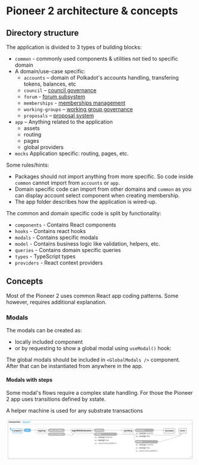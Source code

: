 # Pioneer 2 architecture & concepts

## Directory structure

The application is divided to 3 types of building blocks:

* `common` - commonly used components & utilities not tied to specific domain
* A domain/use-case specific:
    * `accounts` – domain of Polkadot's accounts handling, transfering tokens, balances, etc
    * `council` – [council governance](https://joystream.gitbook.io/joystream-handbook/governance/council)
    * `forum` - [forum subsystem](https://joystream.gitbook.io/joystream-handbook/subsystems/forum)
    * `memberships` - [memberships management](https://joystream.gitbook.io/joystream-handbook/subsystems/membership)
    * `working-groups` – [working group governance](https://joystream.gitbook.io/joystream-handbook/governance/working-groups)
    * `proposals` – [proposal system](https://joystream.gitbook.io/joystream-handbook/governance/proposals)
* `app` – Anything related to the application
  * assets
  * routing
  * pages
  * global providers
* `mocks` Application specific: routing, pages, etc.

Some rules/hints:

- Packages should not import anything from more specific. So code inside `common` cannot import from `accounts` or `app`.
- Domain specific code can import from other domains and `common` as you can display account select component when creating membership.
- The app folder describes how the application is wired-up.

The common and domain specific code is split by functionality:

* `components` - Contains React components
* `hooks` - Contains react hooks
* `modals` - Contains specific modals
* `model` - Contains business logic like validation, helpers, etc.
* `queries` - Contains domain specific queries
* `types` - TypeScript types
* `providers` - React context providers

## Concepts

Most of the Pioneer 2 uses common React app coding patterns. Some however, requires additional explanation.

### Modals

The modals can be created as:
- locally included component
- or by requesting to show a global modal using `useModal()` hook:

The global modals should be included in `<GlobalModals />` component. After that can be instantiated from anywhere in the app.

#### Modals with steps

Some modal's flows require a complex state handling. For those the Pioneer 2 app uses transitions defined by xstate.

A helper machine is used for any substrate transactions

![img.png](docs/assets/transaction-machine.png)
